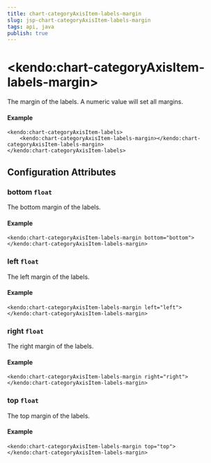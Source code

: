 ```yaml
---
title: chart-categoryAxisItem-labels-margin
slug: jsp-chart-categoryAxisItem-labels-margin
tags: api, java
publish: true
---
```


# \<kendo:chart-categoryAxisItem-labels-margin\>

The margin of the labels. A numeric value will set all margins.

#### Example
    <kendo:chart-categoryAxisItem-labels>
        <kendo:chart-categoryAxisItem-labels-margin></kendo:chart-categoryAxisItem-labels-margin>
    </kendo:chart-categoryAxisItem-labels>

## Configuration Attributes

### bottom `float`

The bottom margin of the labels.

#### Example
    <kendo:chart-categoryAxisItem-labels-margin bottom="bottom">
    </kendo:chart-categoryAxisItem-labels-margin>

### left `float`

The left margin of the labels.

#### Example
    <kendo:chart-categoryAxisItem-labels-margin left="left">
    </kendo:chart-categoryAxisItem-labels-margin>

### right `float`

The right margin of the labels.

#### Example
    <kendo:chart-categoryAxisItem-labels-margin right="right">
    </kendo:chart-categoryAxisItem-labels-margin>

### top `float`

The top margin of the labels.

#### Example
    <kendo:chart-categoryAxisItem-labels-margin top="top">
    </kendo:chart-categoryAxisItem-labels-margin>

